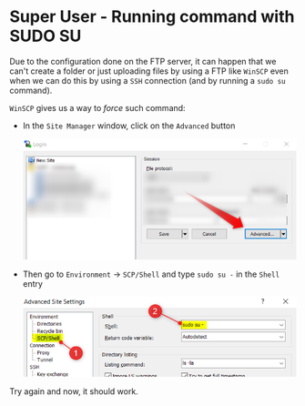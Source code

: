 # Super User - Running command with SUDO SU

Due to the configuration done on the FTP server, it can happen that we can't create a folder or just uploading files by using a FTP like `WinSCP` even when we can do this by using a `SSH` connection (and by running a `sudo su` command).

`WinSCP` gives us a way to *force* such command:

* In the `Site Manager` window, click on the `Advanced` button

  ![Site Manager](./images/winscp_sudo1.png)

* Then go to `Environment` -> `SCP/Shell` and type `sudo su -` in the `Shell` entry

  ![sudo su -](./images/winscp_sudo2.png)

Try again and now, it should work.
